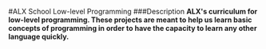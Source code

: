 #ALX School Low-level Programming
###Description
**ALX's curriculum for low-level programming. These projects are meant to help us learn basic concepts of programming in order to have the capacity to learn any other language quickly.**
